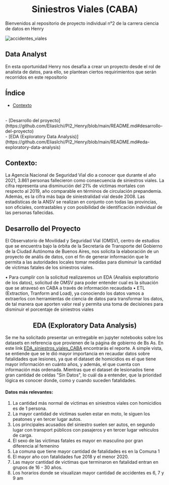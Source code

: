 # <center>Siniestros Viales (CABA)
Bienvenidos al repositorio de proyecto individual n°2 de la carrera ciencia de datos en Henry

![accidentes_viales](https://github.com/EliasIchi/PI2_Henry/assets/124707045/608f8a08-7bb6-408c-be8b-2480f43afab8)

## Data Analyst
En esta oportunidad Henry nos desafía a crear un proyecto desde el rol de analista de datos, para ello, se plantean ciertos requirimientos que serán recorridos en este repositorio

## Índice

- [Contexto](https://github.com/EliasIchi/PI2_Henry/blob/main/EDA_siniestros%20viales)
<br>
- [Desarrollo del proyecto](https://github.com/EliasIchi/PI2_Henry/blob/main/README.md#desarrollo-del-proyecto)
<br>
- [EDA (Exploratory Data Analysis)](https://github.com/EliasIchi/PI2_Henry/blob/main/README.md#eda-exploratory-data-analysis)


## Contexto:
La Agencia Nacional de Seguridad Vial dio a conocer que durante el año 2021, 3.861 personas fallecieron como consecuencia de siniestros viales. La cifra representa una disminución del 21% de víctimas mortales con respecto al 2019, año comparable en términos de circulación prepandemia. Además, es la cifra más baja de siniestralidad vial desde 2008. Las estadísticas de la ANSV se realizan en conjunto con todas las provincias, son oficiales, contrastables y con posibilidad de identificación individual de las personas fallecidas.

## Desarrollo del Proyecto
El Observatorio de Movilidad y Seguridad Vial (OMSV), centro de estudios que se encuentra bajo la órbita de la Secretaría de Transporte del Gobierno de la Ciudad Autónoma de Buenos Aires, nos solicita la elaboración de un proyecto de anális de datos, con el fin de generar información que le permita a las autoridades locales tomar medidas para disminuir la cantidad de víctimas fatales de los siniestros viales.
  
  • Para cumplir con la solicitud realizaremos un EDA (Analisis explorattorio de los datos), solicitud de OMSV para poder entender cual es la situación que se atravesó en CABA a través de información recaudada
  • ETL (Extraction, Tranform and Load), ya conociendo los datos vamos a extraerlos con herramientas de ciencia de datos para transformar los datos, de tal manera que aporten valor real y permita una toma de decisiones para disminuir el porcentaje de siniestros viales

## <center>EDA (Exploratory Data Analysis)

  Se me ha solicitado presentar un entregable en jupyter notebooks sobre los datasets en referencia que provienen de la página de gobierno de Bs As.
  En este link <A HREF=https://github.com/EliasIchi/PI2_Henry/blob/main/EDA_siniestros%20viales%20CABA.ipynb>EDA_siniestros_viales_CABA</A> encontrarás el reporte.
A simple vista, se entiende que se le dió mayor importancia en recaudar datos sobre fatalidades que lesiones, ya que el dataset de homicidios es el que tiene mayor información en cuánto años, y además, el que cuenta con información más ordenada.
  Mientras que el dataset de lesionados tiene gran cantidad de celdas "Sin Datos", lo cuál da a entender, que la prioridad lógica es conocer donde, como y cuando suceden fatalidades.
#### Datos más relevantes:
  1) La cantidad más normal de víctimas en siniestros viales con homicidios es de 1 persona.
  2) La mayor cantidad de victimas suelen estar en moto, le siguen los peatones y en tercer lugar autos.
  3) Los principales acusados del siniestro suelen ser autos, en segundo lugar con transport públicos con pasajeros y en tercer lugar vehiculos de carga.
  4) El sexo de las víctimas fatales es mayor en masculino por gran diferencia al femenino
  5) La comuna que tiene mayor cantidad de fatalidades es en la Comuna 1
  6) El mayor año con fatalidades fue 2018 y el menor 2020.
  7) Las mayor cantidad de victimas que terminaron en fatalidad entran en grupos de 16 - 30 años.
  8) Los horarios donde se visualizan mayor cantidad de accidentes es 6, 7 y 9 am



